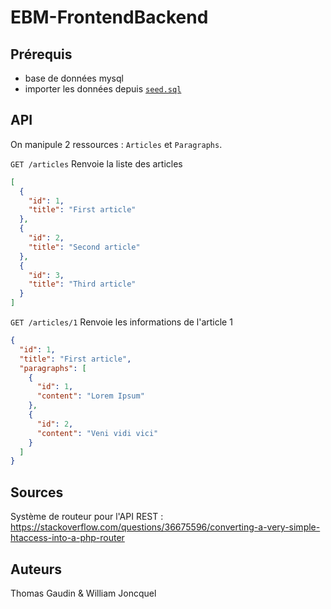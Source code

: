 EBM-FrontendBackend
===================

## Prérequis 

  - base de données mysql
  - importer les données depuis [`seed.sql`](seed.sql)

## API

On manipule 2 ressources : `Articles` et `Paragraphs`.

`GET /articles` Renvoie la liste des articles
```json
[
  {
    "id": 1,
    "title": "First article"
  },
  {
    "id": 2,
    "title": "Second article"
  },
  {
    "id": 3,
    "title": "Third article"
  }
]
```

`GET /articles/1` Renvoie les informations de l'article 1
```json
{
  "id": 1,
  "title": "First article",
  "paragraphs": [
    {
      "id": 1,
      "content": "Lorem Ipsum"
    },
    {
      "id": 2,
      "content": "Veni vidi vici"
    }
  ]
}
```

## Sources

Système de routeur pour l'API REST : https://stackoverflow.com/questions/36675596/converting-a-very-simple-htaccess-into-a-php-router

## Auteurs

Thomas Gaudin & William Joncquel 
